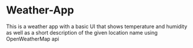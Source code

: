 # Weather-App
This is a weather app with a basic UI that shows temperature and humidity as well as a short description of the given location name using OpenWeatherMap api
